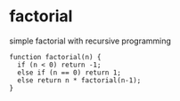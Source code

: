 # factorial
simple factorial with recursive programming

```
function factorial(n) {
  if (n < 0) return -1;
  else if (n == 0) return 1;
  else return n * factorial(n-1);
}
```
